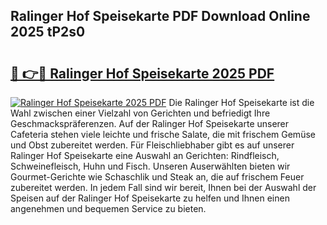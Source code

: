 ## Ralinger Hof Speisekarte PDF Download Online 2025 tP2s0

# <h2><a href="http://gcazif.nevu.top/?p=Ralinger+Hof+Speisekarte">🔗 👉🔴 Ralinger Hof Speisekarte 2025 PDF</a></h2>

[![Ralinger Hof Speisekarte 2025 PDF](https://i.imgur.com/dBaPXMq.png)](http://gcazif.nevu.top/?p=Ralinger+Hof+Speisekarte)
Die Ralinger Hof Speisekarte ist die Wahl zwischen einer Vielzahl von Gerichten und befriedigt Ihre Geschmackspräferenzen. Auf der Ralinger Hof Speisekarte unserer Cafeteria stehen viele leichte und frische Salate, die mit frischem Gemüse und Obst zubereitet werden. Für Fleischliebhaber gibt es auf unserer Ralinger Hof Speisekarte eine Auswahl an Gerichten: Rindfleisch, Schweinefleisch, Huhn und Fisch. Unseren Auserwählten bieten wir Gourmet-Gerichte wie Schaschlik und Steak an, die auf frischem Feuer zubereitet werden. In jedem Fall sind wir bereit, Ihnen bei der Auswahl der Speisen auf der Ralinger Hof Speisekarte zu helfen und Ihnen einen angenehmen und bequemen Service zu bieten.
